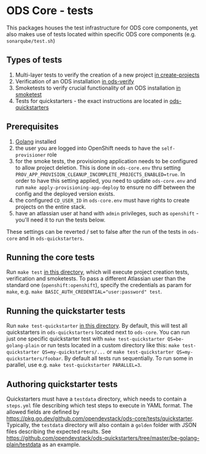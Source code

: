 # ODS Core - tests

This packages houses the test infrastructure for ODS core components, yet also makes use of tests located within specific ODS core components (e.g. `sonarqube/test.sh`)

## Types of tests
1. Multi-layer tests to verify the creation of a new project [in create-projects](create-projects)
1. Verification of an ODS installation [in ods-verify](ods-verify)
1. Smoketests to verify crucial functionality of an ODS installation [in smoketest](smoketest)
1. Tests for quickstarters - the exact instructions are located in [ods-quickstarters](https://github.com/opendevstack/ods-quickstarters/tree/master)

## Prerequisites
1. [Golang](https://golang.org/doc/install) installed
1. the user you are logged into OpenShift needs to have the `self-provisioner` role
1. for the smoke tests, the provisioning application needs to be configured to allow project deletion. This is done in `ods-core.env` thru setting `PROV_APP_PROVISION_CLEANUP_INCOMPLETE_PROJECTS_ENABLED=true`. In order to have this setting applied, you need to update `ods-core.env` and run `make apply-provisioning-app-deploy` to ensure no diff between the config and the deployed version exists.
1. the configured `CD_USER_ID` in `ods-core.env` must have rights to create projects on the entire stack.
1. have an atlassian user at hand with `admin` privileges, such as `openshift` - you'll need it to run the tests below.

These settings can be reverted / set to false after the run of the tests in `ods-core` and in `ods-quickstarters`.

## Running the core tests
Run `make test` [in this directory](Makefile), which will execute project creation tests, verification and smoketests. To pass a different Atlassian user than the standard one (`openshift:openshift`), specify the credentials as param for `make`, e.g. `make BASIC_AUTH_CREDENTIAL="user:password" test`.

## Running the quickstarter tests
Run `make test-quickstarter` [in this directory](Makefile). By default, this will test all quickstarters in `ods-quickstarters` located next to `ods-core`. You can run just one specific quickstarter test with `make test-quickstarter QS=be-golang-plain` or run tests located in a custom directory like this: `make test-quickstarter QS=my-quickstarters/...` or `make test-quickstarter QS=my-quickstarters/foobar`. By default all tests run sequentially. To run some in parallel, use e.g. `make test-quickstarter PARALLEL=3`.

## Authoring quickstarter tests
Quickstarters must have a `testdata` directory, which needs to contain a `steps.yml` file describing which test steps to execute in YAML format. The allowed fields are defined by https://pkg.go.dev/github.com/opendevstack/ods-core/tests/quickstarter. Typically, the `testdata` directory will also contain a `golden` folder with JSON files describing the expected results. See https://github.com/opendevstack/ods-quickstarters/tree/master/be-golang-plain/testdata as an example.
